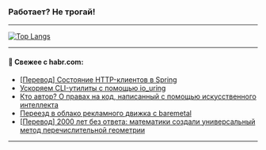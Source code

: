 ### Работает? Не трогай!

---
<!--
#### 🛠️ Technical stack:

![Java](https://img.shields.io/badge/Java-informational?logo=Oracle&style=flat&logoColor=white&color=FF4500)
![Kotlin](https://img.shields.io/badge/Kotlin-informational?logo=Kotlin&style=flat&logoColor=white&color=774D97)
![TS](https://img.shields.io/badge/TypeScript-informational?logo=typeScript&style=flat&logoColor=black&color=017acc)
![Python](https://img.shields.io/badge/Python-informational?logo=Python&style=flat&logoColor=black&color=ffdd54) <br>
![Spring](https://img.shields.io/badge/Spring-informational?logo=Spring&style=flat&logoColor=white&color=6DB33F) 
![SpringBoot](https://img.shields.io/badge/SpringBoot-informational?logo=SpringBoot&style=flat&logoColor=white&color=6DB33F)
![Nest](https://img.shields.io/badge/NestJS-informational?logo=NestJS&style=flat&logoColor=white&color=E0234E) 
![NodeJS](https://img.shields.io/badge/NodeJS-informational?logo=node.js&style=flat&logoColor=white&color=70A760)<br>
![PostgreSQL](https://img.shields.io/badge/PostgreSQL-informational?logo=PostgreSQL&style=flat&logoColor=white&color=DAA520)
![MongoDB](https://img.shields.io/badge/MongoDB-informational?logo=MongoDB&style=flat&logoColor=white&color=870000)
![Apache](https://img.shields.io/badge/Apache-informational?logo=apache&style=flat&logoColor=white&color=f74e28)

___ 
-->

<!--- #### 🛠️ : --->

[![Top Langs](https://github-readme-stats-82jvfl3w3-advtsettinggmailcoms-projects.vercel.app/api/top-langs/?username=zloylis&langs_count=10&hide_title=true&title_color=e6edf3&size_weight=0.5&count_weight=0.5&layout=compact&hide_progress=true&hide_border=true&theme=dracula&hide=css,makefile,cmake)](https://github.com/zloylis)

<!---


####  :octocat:&nbsp;&nbsp; Статистика:

![GitHub stats](https://github-readme-stats-u2qms2cxw-advtsettinggmailcoms-projects.vercel.app/api?username=zloylis&show_icons=true&hide_border=true&theme=dracula&title_color=e6edf3&include_all_commits=true&count_private=true&hide_rank=false&hide_title=true&rank_icon=github)
-->
---

#### 💬 Свежее с habr.com:

<!-- BLOG-POST-LIST:START -->
- [[Перевод] Состояние HTTP-клиентов в Spring](https://habr.com/ru/companies/spring_aio/articles/952158/?utm_source=habrahabr&utm_medium=rss&utm_campaign=952158)
- [Ускоряем CLI-утилиты с помощью io_uring](https://habr.com/ru/companies/otus/articles/948846/?utm_source=habrahabr&utm_medium=rss&utm_campaign=948846)
- [Кто автор? О правах на код, написанный с помощью искусственного интеллекта](https://habr.com/ru/companies/oleg-bunin/articles/946634/?utm_source=habrahabr&utm_medium=rss&utm_campaign=946634)
- [Переезд в облако рекламного движка с baremetal](https://habr.com/ru/companies/vk/articles/951638/?utm_source=habrahabr&utm_medium=rss&utm_campaign=951638)
- [[Перевод] 2000 лет без ответа: математики создали универсальный метод перечислительной геометрии](https://habr.com/ru/articles/952134/?utm_source=habrahabr&utm_medium=rss&utm_campaign=952134)
<!-- BLOG-POST-LIST:END -->

---
